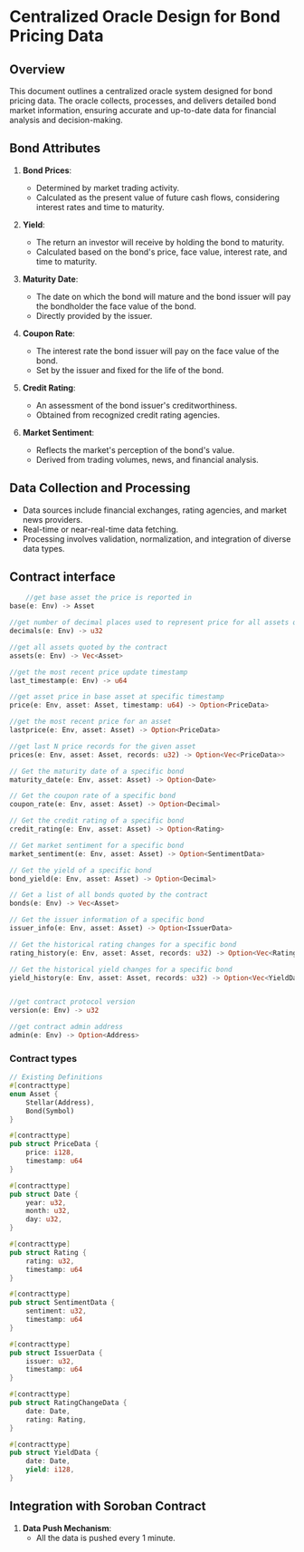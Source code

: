 # Centralized Oracle Design for Bond Pricing Data

## Overview
This document outlines a centralized oracle system designed for bond pricing data. The oracle collects, processes, and delivers detailed bond market information, ensuring accurate and up-to-date data for financial analysis and decision-making.

## Bond Attributes

1. **Bond Prices**:
    - Determined by market trading activity.
    - Calculated as the present value of future cash flows, considering interest rates and time to maturity.

2. **Yield**:
    - The return an investor will receive by holding the bond to maturity.
    - Calculated based on the bond's price, face value, interest rate, and time to maturity.

3. **Maturity Date**:
    - The date on which the bond will mature and the bond issuer will pay the bondholder the face value of the bond.
    - Directly provided by the issuer.

4. **Coupon Rate**:
    - The interest rate the bond issuer will pay on the face value of the bond.
    - Set by the issuer and fixed for the life of the bond.

5. **Credit Rating**:
    - An assessment of the bond issuer's creditworthiness.
    - Obtained from recognized credit rating agencies.

6. **Market Sentiment**:
    - Reflects the market's perception of the bond's value.
    - Derived from trading volumes, news, and financial analysis.

## Data Collection and Processing

- Data sources include financial exchanges, rating agencies, and market news providers.
- Real-time or near-real-time data fetching.
- Processing involves validation, normalization, and integration of diverse data types.

## Contract interface
```rust
    //get base asset the price is reported in
base(e: Env) -> Asset

//get number of decimal places used to represent price for all assets quoted by the oracle
decimals(e: Env) -> u32

//get all assets quoted by the contract
assets(e: Env) -> Vec<Asset>

//get the most recent price update timestamp
last_timestamp(e: Env) -> u64

//get asset price in base asset at specific timestamp
price(e: Env, asset: Asset, timestamp: u64) -> Option<PriceData>

//get the most recent price for an asset
lastprice(e: Env, asset: Asset) -> Option<PriceData>

//get last N price records for the given asset
prices(e: Env, asset: Asset, records: u32) -> Option<Vec<PriceData>>

// Get the maturity date of a specific bond
maturity_date(e: Env, asset: Asset) -> Option<Date>

// Get the coupon rate of a specific bond
coupon_rate(e: Env, asset: Asset) -> Option<Decimal>

// Get the credit rating of a specific bond
credit_rating(e: Env, asset: Asset) -> Option<Rating>

// Get market sentiment for a specific bond
market_sentiment(e: Env, asset: Asset) -> Option<SentimentData>

// Get the yield of a specific bond
bond_yield(e: Env, asset: Asset) -> Option<Decimal>

// Get a list of all bonds quoted by the contract
bonds(e: Env) -> Vec<Asset>

// Get the issuer information of a specific bond
issuer_info(e: Env, asset: Asset) -> Option<IssuerData>

// Get the historical rating changes for a specific bond
rating_history(e: Env, asset: Asset, records: u32) -> Option<Vec<RatingChangeData>>

// Get the historical yield changes for a specific bond
yield_history(e: Env, asset: Asset, records: u32) -> Option<Vec<YieldData>>


//get contract protocol version
version(e: Env) -> u32

//get contract admin address
admin(e: Env) -> Option<Address>
```

### Contract types

```rust
// Existing Definitions
#[contracttype]
enum Asset {
    Stellar(Address),
    Bond(Symbol)
}

#[contracttype]
pub struct PriceData {
    price: i128,
    timestamp: u64
}

#[contracttype]
pub struct Date {
    year: u32,
    month: u32,
    day: u32,
}

#[contracttype]
pub struct Rating {
    rating: u32,
    timestamp: u64
}

#[contracttype]
pub struct SentimentData {
    sentiment: u32,
    timestamp: u64
}

#[contracttype]
pub struct IssuerData {
    issuer: u32,
    timestamp: u64
}

#[contracttype]
pub struct RatingChangeData {
    date: Date,
    rating: Rating,
}

#[contracttype]
pub struct YieldData {
    date: Date,
    yield: i128,
}

```
## Integration with Soroban Contract

1. **Data Push Mechanism**:
    - All the data is pushed every 1 minute.

